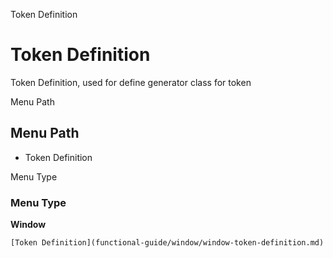 
Token Definition
# Token Definition


Token Definition, used for define generator class for token

Menu Path
## Menu Path



- Token Definition

Menu Type
### Menu Type

**Window**


```
[Token Definition](functional-guide/window/window-token-definition.md)
```